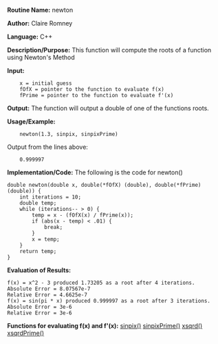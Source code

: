 **Routine Name:**       newton

**Author:** Claire Romney

**Language:** C++

**Description/Purpose:** This function will compute the roots of a function using Newton's Method

**Input:** 
        
        x = initial guess
        fOfX = pointer to the function to evaluate f(x)
        fPrime = pointer to the function to evaluate f'(x)

**Output:** The function will output a double of one of the functions roots.

**Usage/Example:**

        newton(1.3, sinpix, sinpixPrime)
       
Output from the lines above:

        0.999997
  
**Implementation/Code:** The following is the code for newton()

    double newton(double x, double(*fOfX) (double), double(*fPrime)(double)) {
	    int iterations = 10;
	    double temp;
	    while (iterations-- > 0) {
		    temp = x - (fOfX(x) / fPrime(x));
		    if (abs(x - temp) < .01) {
			    break;
		    }
		    x = temp;
	    }
	    return temp;
    }
    
**Evaluation of Results:**

    f(x) = x^2 - 3 produced 1.73205 as a root after 4 iterations.
    Absolute Error = 8.07567e-7
    Relative Error = 4.6625e-7
    f(x) = sin(pi * x) produced 0.999997 as a root after 3 iterations.
    Absolute Error = 3e-6
    Relative Error = 3e-6


**Functions for evaluating f(x) and f'(x):**
[sinpix()](../resources/sinpix.cpp)
[sinpixPrime()](../resources/sinpixprime.cpp)
[xsqrd()](../resources/xsqrd.cpp)
[xsqrdPrime()](../resources/xsqrdprime.cpp)

